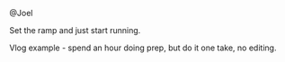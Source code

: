 @Joel

Set the ramp and just start running.  

Vlog example - spend an hour doing prep, but do it one take, no editing.